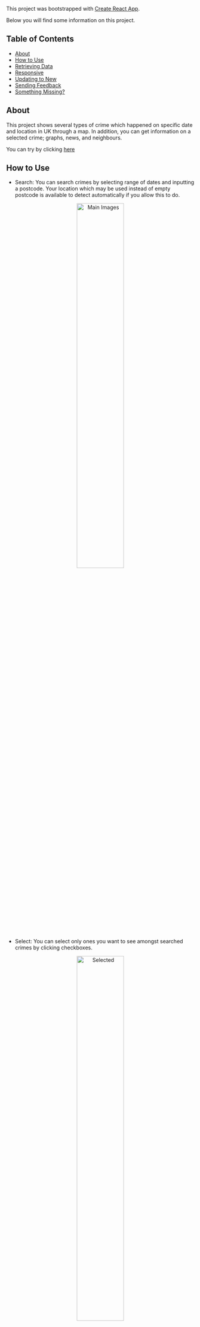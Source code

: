 This project was bootstrapped with [Create React App](https://github.com/facebook/create-react-app).

Below you will find some information on this project.<br>

## Table of Contents

- [About](#about)
- [How to Use](#how-to-use)
- [Retrieving Data](#retrieving-data)
- [Responsive](#responsive)
- [Updating to New](#updating-to-new)
- [Sending Feedback](#sending-feedback)
- [Something Missing?](#something-missing)

## About

This project shows several types of crime which happened on specific date and location in UK through a map. In addition, you can get information on a selected crime; graphs, news, and neighbours.

You can try by clicking [here](https://melancholy14.github.io/uk-crime-map/)

## How to Use

- Search: You can search crimes by selecting range of dates and inputting a postcode. Your location which may be used instead of empty postcode is available to detect automatically if you allow this to do.
<p align='center'>
<img src='https://melancholy14.github.io/uk-crime-map/images/main.png' width='50%' alt='Main Images'>
</p>

- Select: You can select only ones you want to see amongst searched crimes by clicking checkboxes.
<p align='center'>
<img src='https://melancholy14.github.io/uk-crime-map/images/selected.png' width='50%' alt='Selected'>
</p>

- View in details: You can view a specific crime by clicking a circle which means each crime on the map.
<p align='center'>
<img src='https://melancholy14.github.io/uk-crime-map/images/graphs.png' width='49%' alt='Graphs'>
<img src='https://melancholy14.github.io/uk-crime-map/images/news.png' width='49%' alt='News'>
</p>

## Retrieving Data

Data is dealt with using RESTful API and responded by below APIs:

- Crime: `https://data.police.uk/api`
- News: `https://content.guardianapis.com/search`
- Location: `https://open.mapquestapi.com/geocoding/v1`

## Responsive

This project supports responsive web application.

<p>
<img src='https://melancholy14.github.io/uk-crime-map/images/mobile.png' width='250' alt='Mobile'>
<img src='https://melancholy14.github.io/uk-crime-map/images/desktop.png' width='600' alt='Desktop'>
</p>

## Updating to New Releases

In cases you would like to check updates, [open the changelog](https://github.com/melancholy14/uk-crime-map/blob/master/CHANGELOG.md), find the version you’re currently on (check `package.json` in this folder if you’re not sure).

## Sending Feedback

I am always open to [your feedback](https://github.com/melancholy14/uk-crime-map/issues). Or, if you have ideas for more functionalities that should be on this page, [let me know](https://github.com/melancholy14/uk-crime-map/issues).
